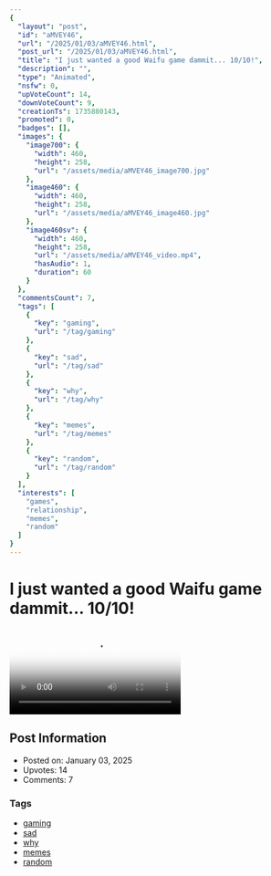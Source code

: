```yaml
---
{
  "layout": "post",
  "id": "aMVEY46",
  "url": "/2025/01/03/aMVEY46.html",
  "post_url": "/2025/01/03/aMVEY46.html",
  "title": "I just wanted a good Waifu game dammit... 10/10!",
  "description": "",
  "type": "Animated",
  "nsfw": 0,
  "upVoteCount": 14,
  "downVoteCount": 9,
  "creationTs": 1735880143,
  "promoted": 0,
  "badges": [],
  "images": {
    "image700": {
      "width": 460,
      "height": 258,
      "url": "/assets/media/aMVEY46_image700.jpg"
    },
    "image460": {
      "width": 460,
      "height": 258,
      "url": "/assets/media/aMVEY46_image460.jpg"
    },
    "image460sv": {
      "width": 460,
      "height": 258,
      "url": "/assets/media/aMVEY46_video.mp4",
      "hasAudio": 1,
      "duration": 60
    }
  },
  "commentsCount": 7,
  "tags": [
    {
      "key": "gaming",
      "url": "/tag/gaming"
    },
    {
      "key": "sad",
      "url": "/tag/sad"
    },
    {
      "key": "why",
      "url": "/tag/why"
    },
    {
      "key": "memes",
      "url": "/tag/memes"
    },
    {
      "key": "random",
      "url": "/tag/random"
    }
  ],
  "interests": [
    "games",
    "relationship",
    "memes",
    "random"
  ]
}
---
```


# I just wanted a good Waifu game dammit... 10/10!

<video controls playsinline loop poster="/assets/media/aMVEY46_image460.jpg">
  <source src="/assets/media/aMVEY46_video.mp4" type="video/mp4">
  Your browser does not support the video tag.
</video>

## Post Information

- Posted on: January 03, 2025
- Upvotes: 14
- Comments: 7

### Tags

- [gaming](/tag/gaming)
- [sad](/tag/sad)
- [why](/tag/why)
- [memes](/tag/memes)
- [random](/tag/random)
